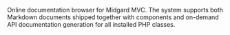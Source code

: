 Online documentation browser for Midgard MVC. The system supports both Markdown documents shipped together with components and on-demand API documentation generation for all installed PHP classes.
